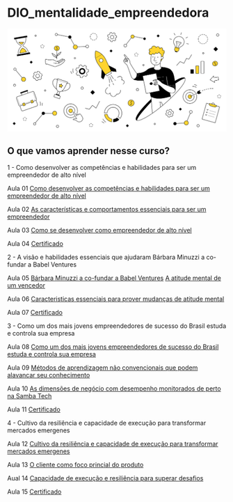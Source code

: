 # DIO_mentalidade_empreendedora

![empreendedorismo](img/mentalidade_empreendedora.jpg)

## O que vamos aprender nesse curso?

1 - Como desenvolver as competências e habilidades para ser um empreendedor de alto nível

Aula 01 [Como desenvolver as competências e habilidades para ser um empreendedor de alto nível](https://github.com/OsirisMariano/DIO_mentalidade_empreendedora/issues/1)

Aula 02 [As características e comportamentos essenciais para ser um empreendedor](https://github.com/OsirisMariano/DIO_mentalidade_empreendedora/issues/2) 

Aula 03 [Como se desenvolver como empreendedor de alto nível](https://github.com/OsirisMariano/DIO_mentalidade_empreendedora/issues/3)

Aula 04 [Certificado](https://github.com/OsirisMariano/DIO_mentalidade_empreendedora/issues/4)

2 - A visão e habilidades essenciais que ajudaram Bárbara Minuzzi a co-fundar a Babel Ventures

Aula 05 [Bárbara Minuzzi a co-fundar a Babel Ventures](https://github.com/OsirisMariano/DIO_mentalidade_empreendedora/issues/5)
[A atitude mental de um vencedor](https://github.com/OsirisMariano/DIO_mentalidade_empreendedora/issues/6)

Aula 06 [Caracteristicas essenciais para prover mudanças de atitude mental](https://github.com/OsirisMariano/DIO_mentalidade_empreendedora/issues/7)

Aula 07 [Certificado](https://github.com/OsirisMariano/DIO_mentalidade_empreendedora/issues/8)

3 - Como um dos mais jovens empreendedores de sucesso do Brasil estuda e controla sua empresa

Aula 08 [Como um dos mais jovens empreendedores de sucesso do Brasil estuda e controla sua empresa](https://github.com/OsirisMariano/DIO_mentalidade_empreendedora/issues/9)

Aula 09 [Métodos de aprendizagem não convencionais que podem alavancar seu conhecimento](https://github.com/OsirisMariano/DIO_mentalidade_empreendedora/issues/10)

Aula 10 [As dimensões de negócio com desempenho monitorados de perto na Samba Tech](https://github.com/OsirisMariano/DIO_mentalidade_empreendedora/issues/11)

Aula 11 [Certificado](https://github.com/OsirisMariano/DIO_mentalidade_empreendedora/issues/12)

4 - Cultivo da resiliência e capacidade de execução para transformar mercados emergenes

Aula 12 [Cultivo da resiliência e capacidade de execução para transformar mercados emergenes](https://github.com/OsirisMariano/DIO_mentalidade_empreendedora/issues/13)

Aula 13 [O cliente como foco princial do produto](https://github.com/OsirisMariano/DIO_mentalidade_empreendedora/issues/14)

Aual 14 [Capacidade de execução e resiliência para superar desafios](https://github.com/OsirisMariano/DIO_mentalidade_empreendedora/issues/15)

Aula 15 [Certificado](https://github.com/OsirisMariano/DIO_mentalidade_empreendedora/issues/16)
